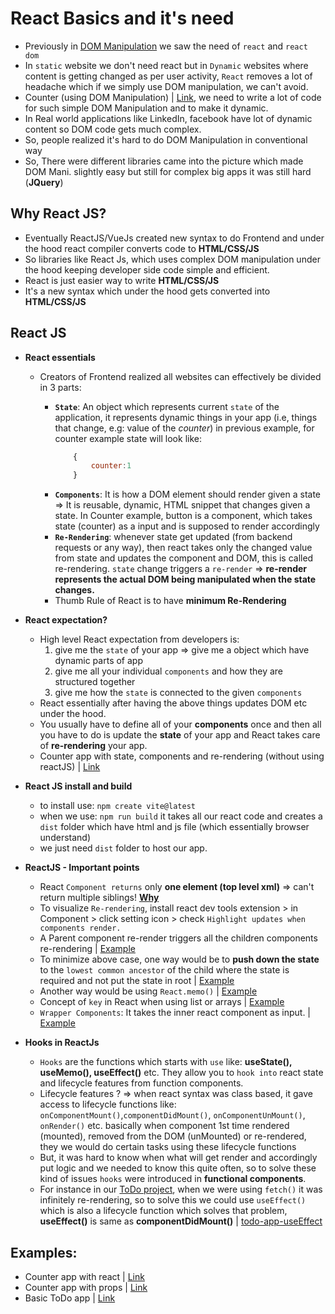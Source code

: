 # React Basics and it's need

- Previously in [DOM Manipulation](https://github.com/princebansal7/Web-Development-Concepts/blob/main/dom-manipulation/03.todo.html) we saw the need of `react` and `react dom`
- In `static` website we don't need react but in `Dynamic` websites where content is getting changed as per user activity, `React` removes a lot of headache which if we simply use DOM manipulation, we can't avoid.
- Counter (using DOM Manipulation) | [Link](https://github.com/princebansal7/Web-Development-Concepts/blob/main/react-js/01.counter-with-dom/counter.html), we need to write a lot of code for such simple DOM Manipulation and to make it dynamic.
- In Real world applications like LinkedIn, facebook have lot of dynamic content so DOM code gets much complex.
- So, people realized it's hard to do DOM Manipulation in conventional way
- So, There were different libraries came into the picture which made DOM Mani. slightly easy but still for complex big apps it was still hard (**JQuery**)

## Why React JS?

- Eventually ReactJS/VueJs created new syntax to do Frontend and under the hood react compiler converts code to **HTML/CSS/JS**
- So libraries like React Js, which uses complex DOM manipulation under the hood keeping developer side code simple and efficient.
- React is just easier way to write **HTML/CSS/JS**
- It's a new syntax which under the hood gets converted into **HTML/CSS/JS**
  
## React JS

- **React essentials**
  - Creators of Frontend realized all websites can effectively be divided in 3 parts:
  
    - **`State`**: An object which represents current `state` of the application, it represents dynamic things in your app (i.e, things that change, e.g: value of the *counter*) in previous example, for counter example state will look like:
      ```js
          {
              counter:1
          }
      ```
    - **`Components`**: It is how a DOM element should render given a state => It is reusable, dynamic, HTML snippet that changes given a state. In Counter example, button is a component, which takes state (counter) as a input and is supposed to render accordingly
    - **`Re-Rendering`**: whenever state get updated (from backend requests or any way), then react takes only the changed value from state and updates the component and DOM, this is called re-rendering. `state` change triggers a `re-render` => **re-render represents the actual DOM being manipulated when the state changes.**
    - Thumb Rule of React is to have **minimum Re-Rendering**
  
- **React expectation?**
  - High level React expectation from developers is: 
    1. give me the `state` of your app => give me a object which have dynamic parts of app
    2. give me all your individual `components` and how they are structured together
    3. give me how the `state` is connected to the given `components` 
  - React essentially after having the above things updates DOM etc under the hood.
  - You usually have to define all of your **components** once and then all you have to do is update the **state** of your app and React takes care of **re-rendering** your app.
  - Counter app with state, components and re-rendering (without using reactJS) | [Link](https://github.com/princebansal7/Web-Development-Concepts/blob/main/react-js/02.counter-state-component/counter-state-component.html)

- **React JS install and build**
  - to install use:  `npm create vite@latest`
  - when we use: `npm run build` it takes all our react code and creates a `dist` folder which have html and js file (which essentially browser understand)
  - we just need `dist` folder to host our app.
  
- **ReactJS - Important points**
  - React `Component returns` only **one element (top level xml)** => can't return multiple siblings! [**Why**](https://github.com/princebansal7/Web-Development-Concepts/tree/main/react-js/06.react-experiments#readme)
  - To visualize `Re-rendering`, install react dev tools extension > in Component > click setting icon > check `Highlight updates when components render.`
  - A Parent component re-render triggers all the children components re-rendering | [Example](https://github.com/princebansal7/Web-Development-Concepts/blob/main/react-js/06.react-experiments/src/App.jsx)
  - To minimize above case, one way would be to **push down the state** to the `lowest common ancestor` of the child where the state is required and not put the state in root | [Example](https://github.com/princebansal7/Web-Development-Concepts/blob/main/react-js/07.react-minimize-renders/README.md)
  - Another way would be using `React.memo()` | [Example](https://github.com/princebansal7/Web-Development-Concepts/tree/main/react-js/08.react-minimize-renders-memo#how-can-we-minimize-this-re-rendering-behavior-parent-to-child)
  - Concept of `key` in React when using list or arrays | [Example](https://github.com/princebansal7/Web-Development-Concepts/tree/main/react-js/09.react-keys-with-todo#readme)
  - `Wrapper Components`: It takes the inner react component as input. | [Example](https://github.com/princebansal7/Web-Development-Concepts/tree/main/react-js/10.react-wrapper-component#readme)
  
- **Hooks in ReactJs**
  - `Hooks` are the functions which starts with `use` like: **useState(), useMemo(), useEffect()** etc. They allow you to `hook into` react state and lifecycle features from function components.
  - Lifecycle features ? => when react syntax was class based, it gave access to lifecycle functions like: `onComponentMount()`,`componentDidMount()`, `onComponentUnMount()`, `onRender()` etc. basically when component 1st time rendered (mounted), removed from the DOM (unMounted) or re-rendered, they we would do certain tasks using these lifecycle functions
  - But, it was hard to know when what will get render and accordingly put logic and we needed to know this quite often, so to solve these kind of issues `hooks` were introduced in **functional components**.
  - For instance in our [ToDo project](https://github.com/princebansal7/Web-Development-Concepts/blob/main/projects/03-todo-app/frontend/src/App.jsx), when we were using `fetch()` it was infinitely re-rendering, so to solve this we could use `useEffect()` which is also a lifecycle function which solves that problem, **useEffect()** is same as **componentDidMount()** 
  | [todo-app-useEffect](https://github.com/princebansal7/Web-Development-Concepts/tree/main/react-js/11.react-todo-useEffect#todo-app-with-useeffect-hook)

## Examples:
  - Counter app with react | [Link](https://github.com/princebansal7/Web-Development-Concepts/tree/main/react-js/03.react-counter-app)
  - Counter app with props | [Link](https://github.com/princebansal7/Web-Development-Concepts/tree/main/react-js/04.react-counter-app-props)
  - Basic ToDo app | [Link](https://github.com/princebansal7/Web-Development-Concepts/tree/main/react-js/05.todo-basic-react)
